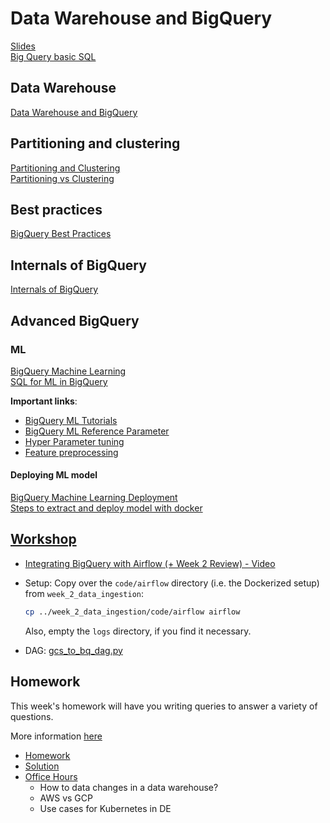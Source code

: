 # Data Warehouse and BigQuery

[Slides](https://docs.google.com/presentation/d/1a3ZoBAXFk8-EhUsd7rAZd-5p_HpltkzSeujjRGB2TAI/edit?usp=sharing)  
[Big Query basic SQL](code/big_query.sql)

## Data Warehouse

[Data Warehouse and BigQuery](https://youtu.be/jrHljAoD6nM)

## Partitioning and clustering

[Partitioning and Clustering](https://youtu.be/jrHljAoD6nM?t=726)  
[Partitioning vs Clustering](https://youtu.be/-CqXf7vhhDs)  

## Best practices

[BigQuery Best Practices](https://youtu.be/k81mLJVX08w)  

## Internals of BigQuery

[Internals of BigQuery](https://youtu.be/eduHi1inM4s)  

## Advanced BigQuery

### ML

[BigQuery Machine Learning](https://youtu.be/B-WtpB0PuG4)  
[SQL for ML in BigQuery](code/big_query_ml.sql)

**Important links**:

- [BigQuery ML Tutorials](https://cloud.google.com/bigquery-ml/docs/tutorials)
- [BigQuery ML Reference Parameter](https://cloud.google.com/bigquery-ml/docs/analytics-reference-patterns)
- [Hyper Parameter tuning](https://cloud.google.com/bigquery-ml/docs/reference/standard-sql/bigqueryml-syntax-create-glm)
- [Feature preprocessing](https://cloud.google.com/bigquery-ml/docs/reference/standard-sql/bigqueryml-syntax-preprocess-overview)

#### Deploying ML model

[BigQuery Machine Learning Deployment](https://youtu.be/BjARzEWaznU)  
[Steps to extract and deploy model with docker](extract_model.md)  

## [Workshop](code/airflow/README.md.md)

- [Integrating BigQuery with Airflow (+ Week 2 Review) - Video](https://www.youtube.com/watch?v=lAxAhHNeGww&list=PL3MmuxUbc_hJed7dXYoJw8DoCuVHhGEQb&index=31)

- Setup:
  Copy over the `code/airflow` directory (i.e. the Dockerized setup) from `week_2_data_ingestion`:

  ```bash
  cp ../week_2_data_ingestion/code/airflow airflow
  ```

  Also, empty the `logs` directory, if you find it necessary.

- DAG: [gcs_to_bq_dag.py](code/airflow/dags/gcs_to_bq_dag.py)

## Homework

This week's homework will have you writing queries to answer a variety of questions.

More information [here](homework.md)

- [Homework](homework.md)
- [Solution](https://youtu.be/YtRtR2iTWR4)
- [Office Hours](https://youtu.be/U7iBBV8Dn74)
  - How to data changes in a data warehouse?
  - AWS vs GCP
  - Use cases for Kubernetes in DE
